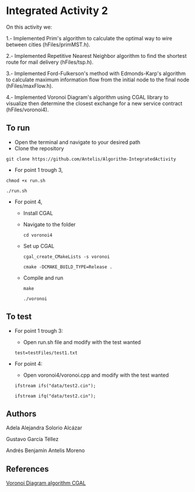 # Integrated Activity 2
On this activity we: 

1.- Implemented Prim's algorithm to calculate the optimal way to wire between cities (hFiles/primMST.h). 

2.- Implemented Repetitive Nearest Neighbor algorithm to find the shortest route for mail delivery (hFiles/tsp.h).

3.- Implemented Ford-Fulkerson's method with Edmonds-Karp's algorithm to calculate maximum information flow from the initial node to the final node (hFiles/maxFlow.h).

4.- Implemented Voronoi Diagram's algorithm using CGAL library to visualize then determine the closest exchange for a new service contract (hFiles/voronoi4).

## To run
* Open the terminal and navigate to your desired path
* Clone the repository
  
``git clone https://github.com/Antelis/Algorithm-IntegratedActivity``

* For point 1 trough 3,
  
``chmod +x run.sh``

``./run.sh``

* For point 4,
  * Install CGAL
  * Navigate to the folder
    
    ``cd voronoi4``
    
  * Set up CGAL
    
    ``cgal_create_CMakeLists -s voronoi``
    
    ``cmake -DCMAKE_BUILD_TYPE=Release .``
    
  * Compile and run
    
    ``make``
    
    ``./voronoi``

## To test
* For point 1 trough 3:
  * Open run.sh file and modify with the test wanted
    
  ``test=testFiles/test1.txt``
  
* For point 4:
  * Open voronoi4/voronoi.cpp and modify with the test wanted
    
  ``ifstream ifs("data/test2.cin");``

  ``ifstream ifq("data/test2.cin");``
  
## Authors
Adela Alejandra Solorio Alcázar

Gustavo García Téllez

Andrés Benjamín Antelis Moreno

## References
[Voronoi Diagram algorithm CGAL](https://doc.cgal.org/latest/Voronoi_diagram_2/index.html#Chapter_2D_Voronoi_Diagram_Adaptor)
